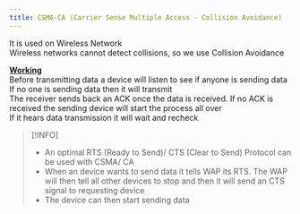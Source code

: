 ```yaml
---
title: CSMA-CA (Carrier Sense Multiple Access - Collision Avoidance)
---
```


It is used on Wireless Network  
Wireless networks cannot detect collisions, so we use Collision Avoidance

**<u>Working</u>**  
Before transmitting data a device will listen to see if anyone is sending data  
If no one is sending data then it will transmit  
The receiver sends back an ACK once the data is received. If no ACK is received the sending device will start the process all over  
If it hears data transmission it will wait and recheck

 > [!INFO]
 > * An optimal RTS (Ready to Send)/ CTS (Clear to Send) Protocol can be used with CSMA/ CA
 > * When an device wants to send data it tells WAP its RTS. The WAP will then tell all other devices to stop and then it will send an CTS signal to requesting device
 > * The device can then start sending data